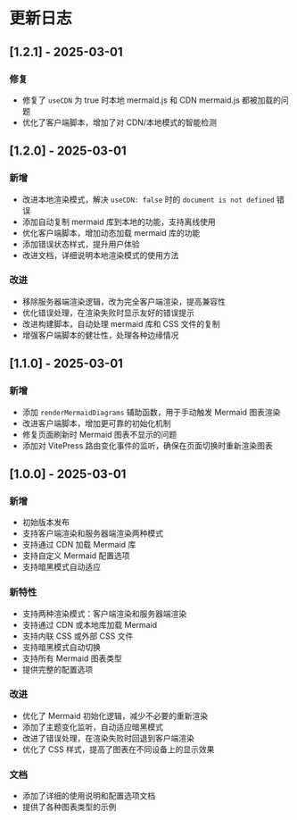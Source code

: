 # 更新日志

## [1.2.1] - 2025-03-01

### 修复

- 修复了 `useCDN` 为 true 时本地 mermaid.js 和 CDN mermaid.js 都被加载的问题
- 优化了客户端脚本，增加了对 CDN/本地模式的智能检测

## [1.2.0] - 2025-03-01

### 新增

- 改进本地渲染模式，解决 `useCDN: false` 时的 `document is not defined` 错误
- 添加自动复制 mermaid 库到本地的功能，支持离线使用
- 优化客户端脚本，增加动态加载 mermaid 库的功能
- 添加错误状态样式，提升用户体验
- 改进文档，详细说明本地渲染模式的使用方法

### 改进

- 移除服务器端渲染逻辑，改为完全客户端渲染，提高兼容性
- 优化错误处理，在渲染失败时显示友好的错误提示
- 改进构建脚本，自动处理 mermaid 库和 CSS 文件的复制
- 增强客户端脚本的健壮性，处理各种边缘情况

## [1.1.0] - 2025-03-01

### 新增

- 添加 `renderMermaidDiagrams` 辅助函数，用于手动触发 Mermaid 图表渲染
- 改进客户端脚本，增加更可靠的初始化机制
- 修复页面刷新时 Mermaid 图表不显示的问题
- 添加对 VitePress 路由变化事件的监听，确保在页面切换时重新渲染图表

## [1.0.0] - 2025-03-01

### 新增

- 初始版本发布
- 支持客户端渲染和服务器端渲染两种模式
- 支持通过 CDN 加载 Mermaid 库
- 支持自定义 Mermaid 配置选项
- 支持暗黑模式自动适应

### 新特性

- 支持两种渲染模式：客户端渲染和服务器端渲染
- 支持通过 CDN 或本地库加载 Mermaid
- 支持内联 CSS 或外部 CSS 文件
- 支持暗黑模式自动切换
- 支持所有 Mermaid 图表类型
- 提供完整的配置选项

### 改进

- 优化了 Mermaid 初始化逻辑，减少不必要的重新渲染
- 添加了主题变化监听，自动适应暗黑模式
- 改进了错误处理，在渲染失败时回退到客户端渲染
- 优化了 CSS 样式，提高了图表在不同设备上的显示效果

### 文档

- 添加了详细的使用说明和配置选项文档
- 提供了各种图表类型的示例
